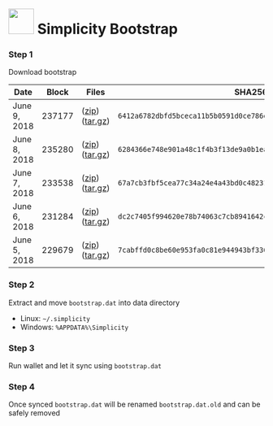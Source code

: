 # <img src="https://i.imgur.com/EVMMO6N.jpg" width="50"> Simplicity Bootstrap

### Step 1
Download bootstrap

| Date  | Block | Files | SHA256 |
| --- | --- | --- | --- |
| June 9, 2018 | 237177 | ([zip](https://transfer.sh/14Hw7g/bootstrap.zip)) ([tar.gz](https://transfer.sh/13JUyN/bootstrap.tar.gz)) | `6412a6782dbfd5bceca11b5b0591d0ce786e1b51fb941b97e24e625f6e155db2` |
| June 8, 2018 | 235280 | ([zip](https://transfer.sh/y0t2P/bootstrap.zip)) ([tar.gz](https://transfer.sh/1giJB/bootstrap.tar.gz)) | `6284366e748e901a48c1f4b3f13de9a0b1eab4da764116e84cae08fdbd91798a` |
| June 7, 2018 | 233538 | ([zip](https://transfer.sh/pvxfM/bootstrap.zip)) ([tar.gz](https://transfer.sh/DdpvO/bootstrap.tar.gz)) | `67a7cb3fbf5cea77c34a24e4a43bd0c48231e09c1f8457fd79fbc9eda8ba7e03` |
| June 6, 2018 | 231284 | ([zip](https://transfer.sh/nBtQe/bootstrap.zip)) ([tar.gz](https://transfer.sh/pMga5/bootstrap.tar.gz)) | `dc2c7405f994620e78b74063c7cb8941642c3fc5745c2e072034768d523f91be` |
| June 5, 2018 | 229679 | ([zip](https://transfer.sh/unqLf/bootstrap.zip)) ([tar.gz](https://transfer.sh/HUQcE/bootstrap.tar.gz)) | `7cabffd0c8be60e953fa0c81e944943bf33666aaf96b8650fef97a24896a0b01` |

### Step 2
Extract and move `bootstrap.dat` into data directory

* Linux: `~/.simplicity`
* Windows: `%APPDATA%\Simplicity`

### Step 3
Run wallet and let it sync using `bootstrap.dat`

### Step 4
Once synced `bootstrap.dat` will be renamed `bootstrap.dat.old` and can be safely removed
